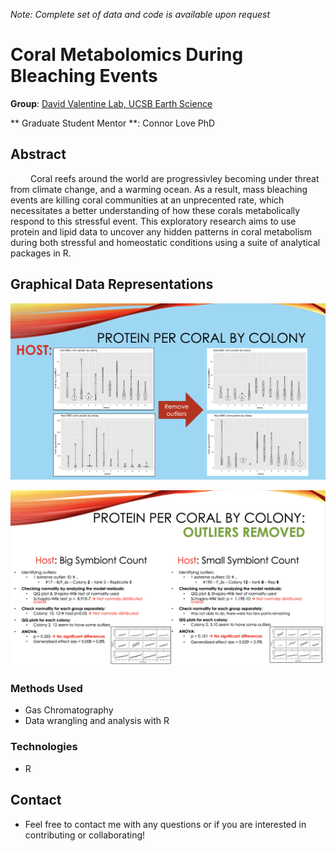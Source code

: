 *Note: Complete set of data and code is available upon request*

# Coral Metabolomics During Bleaching Events
 
  **Group**: [David Valentine Lab, UCSB Earth Science](https://valentine-lab.geol.ucsb.edu/)

  ** Graduate Student Mentor **: Connor Love PhD
   



## Abstract

&emsp;&emsp; Coral reefs around the world are progressivley becoming under threat from climate change, and a warming ocean. As a result, mass bleaching events are killing coral communities at an unprecented rate, which necessitates a better understanding of how these corals metabolically respond to this stressful event. This exploratory research aims to use protein and lipid data to uncover any hidden patterns in coral metabolism during both stressful and homeostatic conditions using a suite of analytical packages in R. 

## Graphical Data Representations  
![Example of Coral Protein Data Graph](https://github.com/rafael-solorzano/Coral-Metabolomics-/blob/main/Sample%20Graph%20of%20Protein%20Metablomic%20Analysis.png)

![Example of Coral Protein Data Analysis](https://github.com/rafael-solorzano/Coral-Metabolomics-/blob/main/Coral%20Protein%20Metablomic%20Analysis%20sample.png)

### Methods Used
* Gas Chromatography
* Data wrangling and analysis with R

### Technologies
* R 



## Contact
* Feel free to contact me with any questions or if you are interested in contributing or collaborating!
